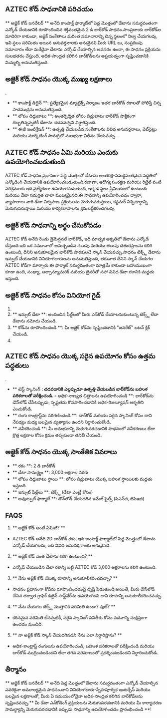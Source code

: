 ## AZTEC కోడ్ సాధనానికి పరిచయం

** అజ్టెక్ కోడ్ జనరేటర్ ** అనేది కాంపాక్ట్ ఫార్మాట్‌లో పెద్ద మొత్తంలో డేటాను సమర్ధవంతంగా ఎన్కోడ్ చేయడానికి రూపొందించిన శక్తివంతమైన 2 డి బార్‌కోడ్ సాధనం.సాంప్రదాయ బార్‌కోడ్‌ల మాదిరిగా కాకుండా, అజ్టెక్ సంకేతాలు మరింత సమాచారాన్ని చిన్న స్థలంలో నిల్వ చేయగలవు, ఇవి స్థలం పరిమితం అయిన అనువర్తనాలకు అనువైనవి.మీరు URL లు, సంప్రదింపు సమాచారం లేదా మరేదైనా డేటాను ఎన్కోడ్ చేయాల్సిన అవసరం ఉందా, ఈ సాధనం ప్రక్రియను సులభతరం చేస్తుంది, అధిక-సాంద్రత కలిగిన బార్‌కోడ్‌లను అప్రయత్నంగా సృష్టించడానికి మిమ్మల్ని అనుమతిస్తుంది.

## అజ్టెక్ కోడ్ సాధనం యొక్క ముఖ్య లక్షణాలు

.
- ** కాంపాక్ట్ డిజైన్ **: ప్రత్యేకమైన మ్యాట్రిక్స్ నిర్మాణం ఇతర బార్‌కోడ్ రకాలతో పోలిస్తే చిన్న పాదముద్రను అనుమతిస్తుంది.
- ** లోపం దిద్దుబాటు **: అంతర్నిర్మిత లోపం దిద్దుబాటు బార్‌కోడ్ పాక్షికంగా దెబ్బతిన్నప్పటికీ డేటాను చదవవచ్చని నిర్ధారిస్తుంది.
- ** ఈజీ ఇంటిగ్రేషన్ **: ఉత్పత్తి చేయబడిన సంకేతాలను వివిధ అనువర్తనాలు, వెబ్‌సైట్లు మరియు మార్కెటింగ్ సామగ్రిలో సులభంగా విలీనం చేయవచ్చు.
.

## AZTEC కోడ్ సాధనం ఏమి మరియు ఎందుకు ఉపయోగించబడుతుంది

AZTEC కోడ్ సాధనం ప్రధానంగా పెద్ద మొత్తంలో డేటాను అంతరిక్ష-సమర్థవంతమైన పద్ధతిలో ఎన్కోడింగ్ చేయడానికి ఉపయోగించబడుతుంది.రవాణా, ఆరోగ్య సంరక్షణ మరియు రిటైల్ వంటి పరిశ్రమలకు ఇది ప్రత్యేకంగా ఉపయోగపడుతుంది, ఇక్కడ స్థలం ప్రీమియంలో ఉంటుంది మరియు డేటా సమగ్రత చాలా ముఖ్యమైనది.ఈ సాధనాన్ని ఉపయోగించడం ద్వారా, వ్యాపారాలు వారి డేటా నిర్వహణ ప్రక్రియలను మెరుగుపరుస్తాయి, కస్టమర్ నిశ్చితార్థాన్ని మెరుగుపరుస్తాయి మరియు కార్యకలాపాలను క్రమబద్ధీకరించగలవు.

## అజ్టెక్ కోడ్ సాధనాన్ని అర్థం చేసుకోవడం

AZTEC కోడ్ అనేది రెండు డైమెన్షనల్ బార్‌కోడ్, ఇది మాతృక ఆకృతిలో డేటాను ఎన్కోడ్ చేస్తుంది.ఇది ఒక నమూనాలో అమర్చబడిన నలుపు మరియు తెలుపు చతురస్రాలను కలిగి ఉంటుంది, దీనిని అనుకూలమైన బార్‌కోడ్ పాఠకులచే స్కాన్ చేయవచ్చు.సాధనం టెక్స్ట్ డేటాను ఇన్పుట్ చేయడానికి వినియోగదారులను అనుమతిస్తుంది, తరువాత దీనిని స్కాన్ చేయగల AZTEC కోడ్‌గా మార్చారు.ఈ ఫార్మాట్ సమర్థవంతంగా మాత్రమే కాకుండా బహుముఖంగా కూడా ఉంది, సంఖ్యా, ఆల్ఫాన్యూమరిక్ మరియు బైనరీతో సహా వివిధ డేటా రకానికి మద్దతు ఇస్తుంది.

## అజ్టెక్ కోడ్ సాధనం కోసం వినియోగ గైడ్

1.
2. ** ఇన్పుట్ డేటా **: అందించిన ఫీల్డ్‌లలో మీరు ఎన్‌కోడ్ చేయాలనుకుంటున్న టెక్స్ట్ లేదా డేటాను నమోదు చేయండి.
3. ** కోడ్‌ను రూపొందించండి **: మీ అజ్టెక్ కోడ్‌ను సృష్టించడానికి "జనరేట్" బటన్ క్లిక్ చేయండి.
4.

## AZTEC కోడ్ సాధనం యొక్క సరైన ఉపయోగం కోసం ఉత్తమ పద్ధతులు

.
- ** టెస్ట్ స్కానింగ్ **: చదవడానికి ఎల్లప్పుడూ ఉత్పత్తి చేయబడిన బార్‌కోడ్‌ను బహుళ పరికరాలతో పరీక్షించండి.
-** అధిక-నాణ్యత చిత్రాలను ఉపయోగించండి **: బార్‌కోడ్‌ను డౌన్‌లోడ్ చేసేటప్పుడు, స్పష్టతను కొనసాగించడానికి అధిక-రిజల్యూషన్ ఆకృతిని ఎంచుకోండి.
- ** రంగు కాంట్రాస్ట్‌ను పరిగణించండి **: బార్‌కోడ్ మరియు సరైన స్కానింగ్ కోసం దాని నేపథ్యం మధ్య బలమైన వ్యత్యాసం ఉందని నిర్ధారించుకోండి.
- ** నవీకరించండి **: మీ అనుభవాన్ని మెరుగుపరచడానికి సాధనంలో నవీకరణలు లేదా క్రొత్త లక్షణాల కోసం క్రమం తప్పకుండా తనిఖీ చేయండి.

## అజ్టెక్ కోడ్ సాధనం యొక్క సాంకేతిక వివరాలు

- ** రకం **: 2 డి బార్‌కోడ్
- ** డేటా సామర్థ్యం **: 3,000 అక్షరాల వరకు
- ** లోపం దిద్దుబాటు స్థాయి **: లోపం దిద్దుబాటు యొక్క బహుళ స్థాయిలకు మద్దతు ఇస్తుంది
- ** ఇన్పుట్ ఫీల్డ్‌లు **: టెక్స్ట్ (డేటా ఎంట్రీ కోసం)
- ** అవుట్పుట్ ఫార్మాట్ **: డౌన్‌లోడ్ చేయదగిన ఇమేజ్ ఫైల్స్ (పిఎన్‌జి, జెపిఇజి)

## FAQS

1. ** అజ్టెక్ కోడ్ అంటే ఏమిటి? **
- AZTEC కోడ్ అనేది 2D బార్‌కోడ్ రకం, ఇది కాంపాక్ట్ ఫార్మాట్‌లో పెద్ద మొత్తంలో డేటాను ఎన్కోడ్ చేయగలదు, ఇది వివిధ అనువర్తనాలకు అనువైనది.

2. ** అజ్టెక్ కోడ్ ఎంత డేటాను కలిగి ఉంటుంది? **
- ఎన్కోడ్ చేయబడిన డేటా రకాన్ని బట్టి AZTEC కోడ్ 3,000 అక్షరాలను కలిగి ఉంటుంది.

3. ** నేను అజ్టెక్ కోడ్ యొక్క రూపాన్ని అనుకూలీకరించవచ్చా? **
- సాధనం ప్రధానంగా కోడ్‌ను రూపొందించడంపై దృష్టి పెడుతుంది;అయితే, మీరు డౌన్‌లోడ్ చేసిన తర్వాత గ్రాఫిక్ డిజైన్ సాఫ్ట్‌వేర్‌ను ఉపయోగించి దాని రూపాన్ని అనుకూలీకరించవచ్చు.

4. ** నేను చేయగల టెక్స్ట్ మొత్తానికి పరిమితి ఉందా? పుట్? **
- కఠినమైన పరిమితి లేనప్పటికీ, సరైన స్కానింగ్ పనితీరు కోసం వచనాన్ని సంక్షిప్తంగా ఉంచడం మంచిది.

5. ** నా అజ్టెక్ కోడ్ స్కాన్ చేయదగినదని నేను ఎలా నిర్ధారిస్తాను? **
- అధిక-కాంట్రాస్ట్ రంగులను ఉపయోగించండి, బహుళ పరికరాలతో పరీక్షించండి మరియు బార్‌కోడ్ ముద్రించబడిందని లేదా తగిన పరిమాణంలో ప్రదర్శించబడిందని నిర్ధారించుకోండి.

## తీర్మానం

** అజ్టెక్ కోడ్ జనరేటర్ ** అనేది పెద్ద మొత్తంలో డేటాను సమర్ధవంతంగా ఎన్కోడ్ చేయాల్సిన ఎవరికైనా అమూల్యమైన సాధనం.దాని వినియోగదారు-స్నేహపూర్వక ఇంటర్ఫేస్ మరియు బలమైన లక్షణాలతో, మీరు ఏ సమయంలోనైనా అధిక-సాంద్రత కలిగిన బార్‌కోడ్‌లను సృష్టించవచ్చు.** మీ డేటా ఎన్‌కోడింగ్ ప్రక్రియలను మెరుగుపరచడానికి మరియు మీ కార్యాచరణ సామర్థ్యాన్ని మెరుగుపరచడానికి ఇప్పుడు సాధనాన్ని ఉపయోగించడం ప్రారంభించండి **!